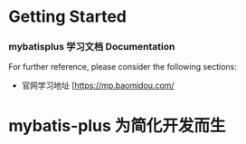 # Getting Started

### mybatisplus 学习文档 Documentation
For further reference, please consider the following sections:

*  官网学习地址  [https://mp.baomidou.com/

# mybatis-plus   为简化开发而生


